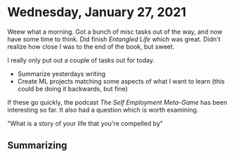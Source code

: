 # Wednesday, January 27, 2021

Weew what a morning. Got a bunch of misc tasks out of the way, and now have some time to think.
Did finish *Entangled Life* which was great. Didn't realize how close I was to the end of the book, but sweet. 

I really only put out a couple of tasks out for today.

* Summarize yesterdays writing
* Create ML projects matching some aspects of what I want to learn (this could be doing it backwards, but fine) 

If these go quickly, the podcast *The Self Employment Meta-Game* has been interesting so far.
It also had a question which is worth examining. 

"What is a story of your life that you're compelled by"

## Summarizing

